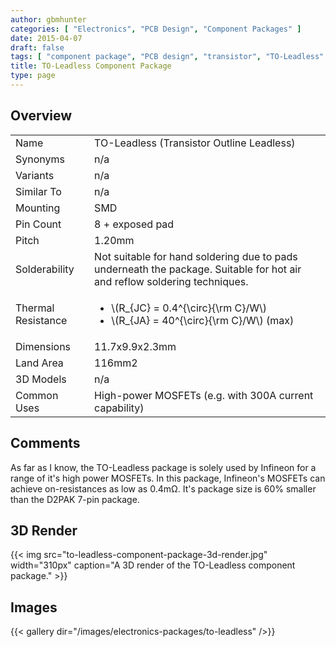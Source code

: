 ```yaml
---
author: gbmhunter
categories: [ "Electronics", "PCB Design", "Component Packages" ]
date: 2015-04-07
draft: false
tags: [ "component package", "PCB design", "transistor", "TO-Leadless" ]
title: TO-Leadless Component Package
type: page
---
```


## Overview

<table>
<tbody>
<tr>
    <td>Name</td>
    <td>TO-Leadless (Transistor Outline Leadless)</td>
</tr>
<tr>
<td>Synonyms</td>
<td>n/a</td>
</tr>
<tr >

<td >Variants
</td>

<td >n/a
</td>
</tr>
<tr >

<td >Similar To
</td>

<td >n/a
</td>
</tr>
<tr >

<td >Mounting
</td>

<td >SMD
</td>
</tr>
<tr >

<td >Pin Count
</td>

<td >8 + exposed pad
</td>
</tr>
<tr >

<td >Pitch
</td>

<td >1.20mm
</td>
</tr>
<tr>
    <td>Solderability</td>
    <td>Not suitable for hand soldering due to pads underneath the package. Suitable for hot air and reflow soldering techniques.</td>
</tr>
<tr>
    <td>Thermal Resistance</td>
    <td>
        <ul>
            <li>\(R_{JC} = 0.4^{\circ}{\rm C}/W\)</li>
            <li>\(R_{JA} = 40^{\circ}{\rm C}/W\) (max)</li>
        </ul>
    </td>
</tr>
<tr >

<td >Dimensions
</td>

<td >11.7x9.9x2.3mm
</td>
</tr>
<tr >

<td >Land Area
</td>

<td >116mm2
</td>
</tr>
<tr >

<td >3D Models
</td>

<td >n/a
</td>
</tr>
<tr>
    <td>Common Uses</td>
    <td>High-power MOSFETs (e.g. with 300A current capability)</td>
</tr>
</tbody>
</table>

## Comments

As far as I know, the TO-Leadless package is solely used by Infineon for a range of it's high power MOSFETs. In this package, Infineon's MOSFETs can achieve on-resistances as low as 0.4mΩ. It's package size is 60% smaller than the D2PAK 7-pin package.

## 3D Render

{{< img src="to-leadless-component-package-3d-render.jpg" width="310px" caption="A 3D render of the TO-Leadless component package."  >}}

## Images

{{< gallery dir="/images/electronics-packages/to-leadless" />}}